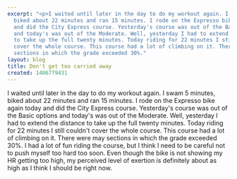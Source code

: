 ```yaml
---
excerpt: "<p>I waited until later in the day to do my workout again. I swam 5 minutes,
  biked about 22 minutes and ran 15 minutes. I rode on the Expresso bike again today
  and did the City Express course. Yesterday's course was out of the Basic options
  and today's was out of the Moderate. Well, yesterday I had to extend the distance
  to take up the full twenty minutes. Today riding for 22 minutes I still couldn't
  cover the whole course. This course had a lot of climbing on it. There were may
  sections in which the grade exceeded 30%."
layout: blog
title: Don't get too carried away
created: 1406779431
---
```

<p>I waited until later in the day to do my workout again. I swam 5 minutes, biked about 22 minutes and ran 15 minutes. I rode on the Expresso bike again today and did the City Express course. Yesterday's course was out of the Basic options and today's was out of the Moderate. Well, yesterday I had to extend the distance to take up the full twenty minutes. Today riding for 22 minutes I still couldn't cover the whole course. This course had a lot of climbing on it. There were may sections in which the grade exceeded 30%. I had a lot of fun riding the course, but I think I need to be careful not to push myself too hard too soon. Even though the bike is not showing my HR getting too high, my perceived level of exertion is definitely about as high as I think I should be right now.</p>
